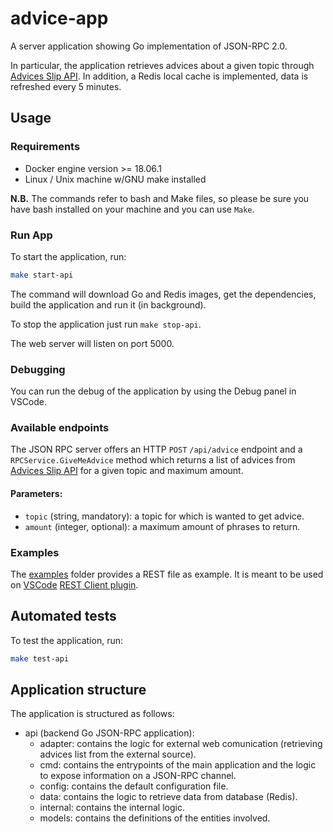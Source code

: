 # advice-app
A server application showing Go implementation of JSON-RPC 2.0.

In particular, the application retrieves advices about a given topic through [Advices Slip API](https://api.adviceslip.com/).
In addition, a Redis local cache is implemented, data is refreshed every 5 minutes.

## Usage

### Requirements

- Docker engine version >= 18.06.1
- Linux / Unix machine w/GNU make installed

**N.B.** The commands refer to bash and Make files, so please be sure you have bash installed on your machine and you can use `Make`.

### Run App
To start the application, run:
```bash
make start-api
```

The command will download Go and Redis images, get the dependencies, build the application and run it (in background).

To stop the application just run `make stop-api`.

The web server will listen on port 5000.

### Debugging

You can run the debug of the application by using the Debug panel in VSCode.

### Available endpoints

The JSON RPC server offers an HTTP `POST` `/api/advice` endpoint and a `RPCService.GiveMeAdvice` method which returns a list of advices from [Advices Slip API](https://api.adviceslip.com/) for a given topic and maximum amount.

#### Parameters:
- `topic` (string, mandatory): a topic for which is wanted to get advice.
- `amount` (integer, optional): a maximum amount of phrases to return.

### Examples

The [examples](https://github.com/marcocharlie/advice-app/tree/master/api/docs/examples) folder provides a REST file as example. It is meant to be used on [VSCode](https://code.visualstudio.com/) [REST Client plugin](https://github.com/Huachao/vscode-restclient).

## Automated tests

To test the application, run:
```bash
make test-api
```

## Application structure
The application is structured as follows:

- api (backend Go JSON-RPC application):
    - adapter: contains the logic for external web comunication (retrieving advices list from the external source).
    - cmd: contains the entrypoints of the main application and the logic to expose information on a JSON-RPC channel.
    - config: contains the default configuration file.
    - data: contains the logic to retrieve data from database (Redis).
    - internal: contains the internal logic.
    - models: contains the definitions of the entities involved.